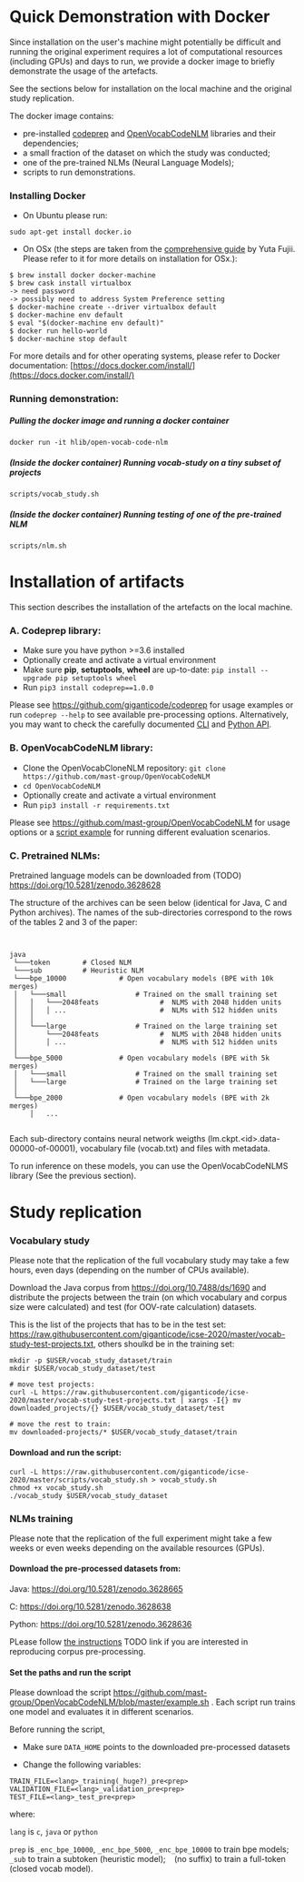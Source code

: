 # Quick Demonstration with Docker

Since installation on the user's machine might potentially be difficult and running the original experiment 
requires a lot of computational resources (including GPUs) and days to run, 
we provide a docker image to briefly demonstrate the usage of the artefacts. 

See the sections below for installation on the local machine and the original study replication.

The docker image contains: 
- pre-installed [codeprep](https://github.com/giganticode/codeprep) and [OpenVocabCodeNLM](https://github.com/mast-group/OpenVocabCodeNLM) libraries and their dependencies;
- a small fraction of the dataset on which the study was conducted;
- one of the pre-trained NLMs (Neural Language Models);
- scripts to run demonstrations.
 
### Installing Docker

- On Ubuntu please run:
```shell script
sudo apt-get install docker.io
```

- On OSx (the steps are taken from the [comprehensive guide](https://medium.com/@yutafujii_59175/a-complete-one-by-one-guide-to-install-docker-on-your-mac-os-using-homebrew-e818eb4cfc3) by Yuta Fujii. Please refer to it for more details on installation for OSx.):
```shell script
$ brew install docker docker-machine
$ brew cask install virtualbox
-> need password
-> possibly need to address System Preference setting
$ docker-machine create --driver virtualbox default
$ docker-machine env default
$ eval "$(docker-machine env default)"
$ docker run hello-world
$ docker-machine stop default
```

For more details and for other operating systems, please refer to Docker documentation: [https://docs.docker.com/install/](https://docs.docker.com/install/)

### Running demonstration:

##### Pulling the docker image and running a docker container

```shell script
docker run -it hlib/open-vocab-code-nlm
```

##### (Inside the docker container) Running vocab-study on a tiny subset of projects

```shell script
scripts/vocab_study.sh
```

##### (Inside the docker container) Running testing of one of the pre-trained NLM

```shell script
scripts/nlm.sh
```

# Installation of artifacts

This section describes the installation of the artefacts on the local machine.

### A. Codeprep library:

- Make sure you have python >=3.6 installed
- Optionally create and activate a virtual environment
- Make sure **pip**, **setuptools**, **wheel** are up-to-date: `pip install --upgrade pip setuptools wheel`
- Run `pip3 install codeprep==1.0.0`

Please see https://github.com/giganticode/codeprep for usage examples or run `codeprep --help` to see available pre-processing options.
Alternatively, you may want to check the carefully documented [CLI](https://github.com/giganticode/codeprep/blob/v1.0.0/codeprep/cli/spec.py) and [Python API](https://github.com/giganticode/codeprep/blob/v1.0.0/codeprep/api/text.py).

### B. OpenVocabCodeNLM library:

- Clone the OpenVocabCloneNLM repository: `git clone https://github.com/mast-group/OpenVocabCodeNLM`
- `cd OpenVocabCodeNLM`
- Optionally create and activate a virtual environment
- Run `pip3 install -r requirements.txt`

Please see https://github.com/mast-group/OpenVocabCodeNLM for usage options or a [script example](https://github.com/mast-group/OpenVocabCodeNLM/blob/master/example.sh) for running different evaluation scenarios.

### C. Pretrained NLMs:

Pretrained language models can be downloaded from (TODO) https://doi.org/10.5281/zenodo.3628628

The structure of the archives can be seen below (identical for Java, C and Python archives). 
The names of the sub-directories correspond to the rows of the tables 2 and 3 of the paper:

```


java
 └───token        # Closed NLM
 └───sub          # Heuristic NLM 
 └───bpe_10000             # Open vocabulary models (BPE with 10k merges)
 │   └───small                 # Trained on the small training set
 │   │   └───2048feats               #  NLMS with 2048 hidden units
 │   │   │ ...                       #  NLMs with 512 hidden units
 │   │   
 │   └───large                 # Trained on the large training set
 │       └───2048feats               #  NLMS with 2048 hidden units
 │       │ ...                       #  NLMS with 512 hidden units 
 │   
 └───bpe_5000              # Open vocabulary models (BPE with 5k merges) 
 │   └───small                 # Trained on the small training set
 │   └───large                 # Trained on the large training set
 │       
 └───bpe_2000              # Open vocabulary models (BPE with 2k merges)
     │   ...
 
```


Each sub-directory contains neural network weigths (lm.ckpt.\<id\>.data-00000-of-00001), vocabulary file (vocab.txt) and files with metadata.

To run inference on these models, you can use the OpenVocabCodeNLMS library (See the previous section).


# Study replication
 
### Vocabulary study

Please note that the replication of the full vocabulary study may take a few hours, even days (depending on the number of CPUs available).

Download the Java corpus from https://doi.org/10.7488/ds/1690 and distribute the projects between the train (on which vocabulary and corpus size were calculated) and test (for OOV-rate calculation) datasets.

This is the list of the projects that has to be in the test set: https://raw.githubusercontent.com/giganticode/icse-2020/master/vocab-study-test-projects.txt, others shoulkd be in the training set:

```shell script
mkdir -p $USER/vocab_study_dataset/train
mkdir $USER/vocab_study_dataset/test

# move test projects:
curl -L https://raw.githubusercontent.com/giganticode/icse-2020/master/vocab-study-test-projects.txt | xargs -I{} mv downloaded_projects/{} $USER/vocab_study_dataset/test

# move the rest to train:
mv downloaded-projects/* $USER/vocab_study_dataset/train
```


#### Download and run the script:

```shell script
curl -L https://raw.githubusercontent.com/giganticode/icse-2020/master/scripts/vocab_study.sh > vocab_study.sh
chmod +x vocab_study.sh
./vocab_study $USER/vocab_study_dataset   
```

### NLMs training

Please note that the replication of the full experiment might take a few weeks or even weeks depending on the available resources (GPUs).

#### Download the pre-processed datasets from:

Java: https://doi.org/10.5281/zenodo.3628665

C: https://doi.org/10.5281/zenodo.3628638

Python: https://doi.org/10.5281/zenodo.3628636

PLease follow [the instructions]() TODO link if you are interested in reproducing corpus pre-processing.

#### Set the paths and run the script

Please download the script https://github.com/mast-group/OpenVocabCodeNLM/blob/master/example.sh . Each script run trains one model and evaluates it in different scenarios.

Before running the script,

- Make sure `DATA_HOME` points to the downloaded pre-processed datasets

- Change the following variables:

```
TRAIN_FILE=<lang>_training(_huge?)_pre<prep>
VALIDATION_FILE=<lang>_validation_pre<prep>
TEST_FILE=<lang>_test_pre<prep>
```
where: 

`lang` is `c`, `java` or `python`

`prep` is `_enc_bpe_10000`, `_enc_bpe_5000`, `_enc_bpe_10000` to train bpe models; `_sub` to train a subtoken (heuristic model); ` ` (no suffix) to train a full-token (closed vocab model).
